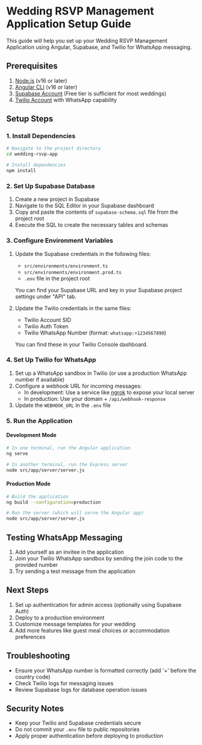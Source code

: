 # Wedding RSVP Management Application Setup Guide

This guide will help you set up your Wedding RSVP Management Application using Angular, Supabase, and Twilio for WhatsApp messaging.

## Prerequisites

1. [Node.js](https://nodejs.org/) (v16 or later)
2. [Angular CLI](https://angular.io/cli) (v16 or later)
3. [Supabase Account](https://supabase.io/) (Free tier is sufficient for most weddings)
4. [Twilio Account](https://www.twilio.com/) with WhatsApp capability

## Setup Steps

### 1. Install Dependencies

```bash
# Navigate to the project directory
cd wedding-rsvp-app

# Install dependencies
npm install
```

### 2. Set Up Supabase Database

1. Create a new project in Supabase
2. Navigate to the SQL Editor in your Supabase dashboard
3. Copy and paste the contents of `supabase-schema.sql` file from the project root
4. Execute the SQL to create the necessary tables and schemas

### 3. Configure Environment Variables

1. Update the Supabase credentials in the following files:

   - `src/environments/environment.ts`
   - `src/environments/environment.prod.ts`
   - `.env` file in the project root

   You can find your Supabase URL and key in your Supabase project settings under "API" tab.

2. Update the Twilio credentials in the same files:

   - Twilio Account SID
   - Twilio Auth Token
   - Twilio WhatsApp Number (format: `whatsapp:+1234567890`)

   You can find these in your Twilio Console dashboard.

### 4. Set Up Twilio for WhatsApp

1. Set up a WhatsApp sandbox in Twilio (or use a production WhatsApp number if available)
2. Configure a webhook URL for incoming messages:
   - In development: Use a service like [ngrok](https://ngrok.com/) to expose your local server
   - In production: Use your domain + `/api/webhook-response`
3. Update the `WEBHOOK_URL` in the `.env` file

### 5. Run the Application

#### Development Mode

```bash
# In one terminal, run the Angular application
ng serve

# In another terminal, run the Express server
node src/app/server/server.js
```

#### Production Mode

```bash
# Build the application
ng build --configuration=production

# Run the server (which will serve the Angular app)
node src/app/server/server.js
```

## Testing WhatsApp Messaging

1. Add yourself as an invitee in the application
2. Join your Twilio WhatsApp sandbox by sending the join code to the provided number
3. Try sending a test message from the application

## Next Steps

1. Set up authentication for admin access (optionally using Supabase Auth)
2. Deploy to a production environment
3. Customize message templates for your wedding
4. Add more features like guest meal choices or accommodation preferences

## Troubleshooting

- Ensure your WhatsApp number is formatted correctly (add '+' before the country code)
- Check Twilio logs for messaging issues
- Review Supabase logs for database operation issues

## Security Notes

- Keep your Twilio and Supabase credentials secure
- Do not commit your `.env` file to public repositories
- Apply proper authentication before deploying to production
